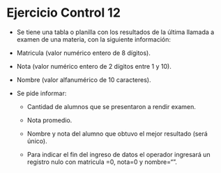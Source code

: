 # Ejercicio Control 12

* Se tiene una tabla o planilla con los resultados de la última
  llamada a examen de una materia, con la siguiente información:

* Matricula (valor numérico entero de 8 dígitos).

* Nota (valor numérico entero de 2 dígitos entre 1 y 10).

* Nombre (valor alfanumérico de 10 caracteres).

* Se pide informar:
    * Cantidad de alumnos que se presentaron a rendir examen.

    * Nota promedio.

    * Nombre y nota del alumno que obtuvo el mejor resultado (será único).

    * Para indicar el fin del ingreso de datos el operador ingresará un
      registro nulo con matricula =0, nota=0 y nombre=“”.